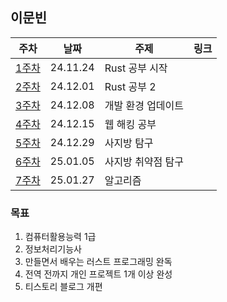 ## 이문빈

| 주차 | 날짜 | 주제 | 링크 |
|--|--|--|--|
| [1주차](https://github.com/pknu-wap/M-TIL/blob/main/MunbinLee/Week01.md) | 24.11.24 | Rust 공부 시작 | |
| [2주차](https://github.com/pknu-wap/M-TIL/blob/main/MunbinLee/Week02.md) | 24.12.01 | Rust 공부 2 | |
| [3주차](https://github.com/pknu-wap/M-TIL/blob/main/MunbinLee/Week03.md) | 24.12.08 | 개발 환경 업데이트 | |
| [4주차](https://github.com/pknu-wap/M-TIL/blob/main/MunbinLee/Week04.md) | 24.12.15 | 웹 해킹 공부 | |
| [5주차](https://github.com/pknu-wap/M-TIL/blob/main/MunbinLee/Week05.md) | 24.12.29 | 사지방 탐구 | |
| [6주차](https://github.com/pknu-wap/M-TIL/blob/main/MunbinLee/Week06.md) | 25.01.05 | 사지방 취약점 탐구 | |
| [7주차](https://github.com/pknu-wap/M-TIL/blob/main/MunbinLee/Week06.md) | 25.01.27 | 알고리즘 | |

### 목표
1. 컴퓨터활용능력 1급
2. 정보처리기능사
3. 만들면서 배우는 러스트 프로그래밍 완독
4. 전역 전까지 개인 프로젝트 1개 이상 완성
5. 티스토리 블로그 개편
